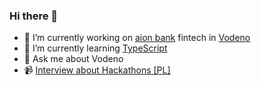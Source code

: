 ### Hi there 👋

- 🔭 I’m currently working on [aion bank](https://aion.be/invite/52e3dd85-3cf0-4608-b0e6-4cd753de0aae) fintech in [Vodeno](https://www.vodeno.com/)
- 🌱 I’m currently learning [TypeScript](https://www.typescriptlang.org/)
- 💬 Ask me about Vodeno
- 📹 [Interview about Hackathons [PL]](https://www.youtube.com/watch?v=M9SeBKc2xZk)
